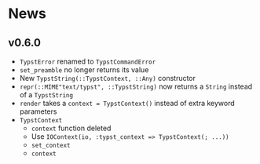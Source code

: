 
# News

## v0.6.0

- `TypstError` renamed to `TypstCommandError`
- `set_preamble` no longer returns its value
- New `TypstString(::TypstContext, ::Any)` constructor
- `repr(::MIME"text/typst", ::TypstString)` now returns a `String` instead of a `TypstString`
- `render` takes a `context = TypstContext()` instead of extra keyword parameters
- `TypstContext`
    - `context` function deleted
    - Use `IOContext(io, :typst_context => TypstContext(; ...))`
    - `set_context`
    - `context`
